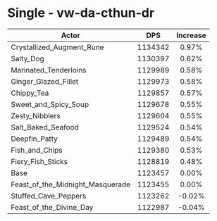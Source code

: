 # Single - vw-da-cthun-dr
| Actor | DPS | Increase |
|---|:---:|:---:|
|Crystallized_Augment_Rune|1134342|0.97%|
|Salty_Dog|1130397|0.62%|
|Marinated_Tenderloins|1129989|0.58%|
|Ginger_Glazed_Fillet|1129973|0.58%|
|Chippy_Tea|1129857|0.57%|
|Sweet_and_Spicy_Soup|1129678|0.55%|
|Zesty_Nibblers|1129604|0.55%|
|Salt_Baked_Seafood|1129524|0.54%|
|Deepfin_Patty|1129489|0.54%|
|Fish_and_Chips|1129380|0.53%|
|Fiery_Fish_Sticks|1128819|0.48%|
|Base|1123457|0.00%|
|Feast_of_the_Midnight_Masquerade|1123455|0.00%|
|Stuffed_Cave_Peppers|1123262|-0.02%|
|Feast_of_the_Divine_Day|1122987|-0.04%|

